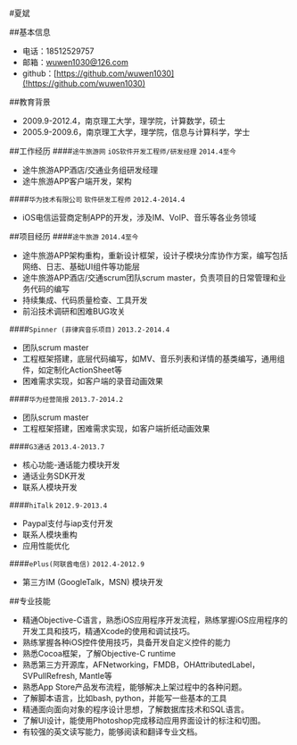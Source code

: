 #夏斌

##基本信息
* 电话：18512529757
* 邮箱：wuwen1030@126.com
* github：[https://github.com/wuwen1030](!https://github.com/wuwen1030)

##教育背景
* 2009.9-2012.4，南京理工大学，理学院，计算数学，硕士
* 2005.9-2009.6，南京理工大学，理学院，信息与计算科学，学士

##工作经历
####`途牛旅游网` `iOS软件开发工程师/研发经理` `2014.4至今`
* 途牛旅游APP酒店/交通业务组研发经理
* 途牛旅游APP客户端开发，架构

####`华为技术有限公司` `软件研发工程师` `2012.4-2014.4`
* iOS电信运营商定制APP的开发，涉及IM、VoIP、音乐等各业务领域

##项目经历
####`途牛旅游` `2014.4至今`
* 途牛旅游APP架构重构，重新设计框架，设计子模块分库协作方案，编写包括网络、日志、基础UI组件等功能层
* 途牛旅游APP酒店/交通scrum团队scrum master，负责项目的日常管理和业务代码的编写
* 持续集成、代码质量检查、工具开发
* 前沿技术调研和困难BUG攻关

####`Spinner (菲律宾音乐项目)` `2013.2-2014.4`
* 团队scrum master
* 工程框架搭建，底层代码编写，如MV、音乐列表和详情的基类编写，通用组件，如定制化ActionSheet等
* 困难需求实现，如客户端的录音动画效果

####`华为经营简报` `2013.7-2014.2`
* 团队scrum master
* 工程框架搭建，困难需求实现，如客户端折纸动画效果

####`G3通话` `2013.4-2013.7`
* 核心功能-通话能力模块开发
* 通话业务SDK开发
* 联系人模块开发

####`hiTalk` `2012.9-2013.4`
* Paypal支付与iap支付开发
* 联系人模块重构
* 应用性能优化

####`ePlus(阿联酋电信)` `2012.4-2012.9`
* 第三方IM (GoogleTalk，MSN) 模块开发

##专业技能
* 精通Objective-C语言，熟悉iOS应用程序开发流程，熟练掌握iOS应用程序的开发工具和技巧，精通Xcode的使用和调试技巧。
* 熟练掌握各种iOS控件使用技巧，具备开发自定义控件的能力
* 熟悉Cocoa框架，了解Objective-C runtime
* 熟悉第三方开源库，AFNetworking，FMDB，OHAttributedLabel，SVPullRefresh, Mantle等
* 熟悉App Store产品发布流程，能够解决上架过程中的各种问题。
* 了解脚本语言，比如bash, python，并能写一些基本的工具
* 精通面向面向对象的程序设计思想，了解数据库技术和SQL语言。
* 了解UI设计，能使用Photoshop完成移动应用界面设计的标注和切图。
* 有较强的英文读写能力，能够阅读和翻译专业文档。
